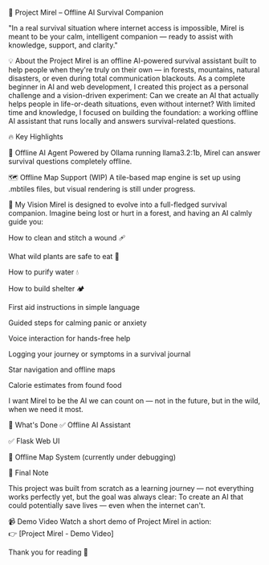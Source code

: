 

🌿 Project Mirel – Offline AI Survival Companion

"In a real survival situation where internet access is impossible, Mirel is meant to be your calm, intelligent companion — ready to assist with knowledge, support, and clarity."

💡 About the Project
Mirel is an offline AI-powered survival assistant built to help people when they're truly on their own — in forests, mountains, natural disasters, or even during total communication blackouts.
As a complete beginner in AI and web development, I created this project as a personal challenge and a vision-driven experiment: Can we create an AI that actually helps people in life-or-death situations, even without internet?
With limited time and knowledge, I focused on building the foundation: a working offline AI assistant that runs locally and answers survival-related questions.

🔥 Key Highlights

🧠 Offline AI Agent
Powered by Ollama running llama3.2:1b, Mirel can answer survival questions completely offline.

🗺️ Offline Map Support (WIP)
A tile-based map engine is set up using .mbtiles files, but visual rendering is still under progress.


🎯 My Vision
Mirel is designed to evolve into a full-fledged survival companion. Imagine being lost or hurt in a forest, and having an AI calmly guide you:

How to clean and stitch a wound 🩹

What wild plants are safe to eat 🌿

How to purify water 💧

How to build shelter 🏕

First aid instructions in simple language

Guided steps for calming panic or anxiety

Voice interaction for hands-free help

Logging your journey or symptoms in a survival journal

Star navigation and offline maps

Calorie estimates from found food

I want Mirel to be the AI we can count on — not in the future, but in the wild, when we need it most.

🚧 What's Done
✅ Offline AI Assistant

✅ Flask Web UI

🔄 Offline Map System (currently under debugging)

🙏 Final Note

This project was built from scratch as a learning journey — not everything works perfectly yet, but the goal was always clear:
To create an AI that could potentially save lives — even when the internet can't.


📹 Demo Video
Watch a short demo of Project Mirel in action:  
👉 [Project Mirel - Demo Video]


Thank you for reading 💚
